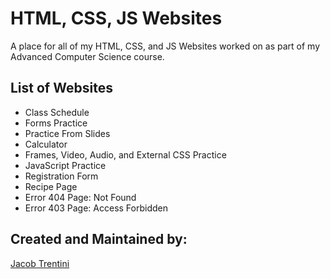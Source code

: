 # HTML, CSS, JS Websites

A place for all of my HTML, CSS, and JS Websites worked on as part of my Advanced Computer Science course.

## List of Websites

- Class Schedule
- Forms Practice
- Practice From Slides
- Calculator
- Frames, Video, Audio, and External CSS Practice
- JavaScript Practice
- Registration Form
- Recipe Page
- Error 404 Page: Not Found
- Error 403 Page: Access Forbidden

## Created and Maintained by:

[Jacob Trentini](https://github.com/Awesomeplayer165)
